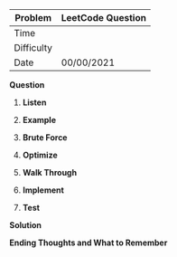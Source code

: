 | Problem    | LeetCode Question |
| ---------- | ----------------- |
| Time       |                   |
| Difficulty |                   |
| Date       | 00/00/2021        |

**Question**



1. **Listen**



2. **Example**



3. **Brute Force**



4. **Optimize**



5. **Walk Through**



6. **Implement**

   

7. **Test**





**Solution**



**Ending Thoughts and What to Remember**



